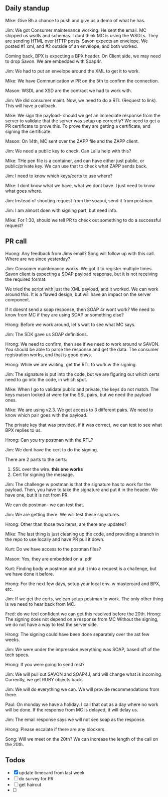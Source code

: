 ## Daily standup


Mike: Give Bh a chance to push and give us a demo of what he has.

Jim: We got Consumer maintenance working. He sent the email. MC shipped us wsdls and schemas. I dont think MC is using the WSDLs. They are sending HTML over HTTP posts. Savon expects an envelope.
We posted #1 xml, and #2 outside of an envelope, and both worked.

Coming back, BPX is expecting a BPX header.
On Client side, we may need to drop Savon.
We are embedded with Soap4r.

Jim: We had to put an envelope around the XML to get it to work.

Mike: We have Communication w PR on the 5th to confirm the connection.

Mason: WSDL and XSD are the contract we had to work with.

Jim: We did consumer maint. Now, we need to do a RTL (Request to link). This will have a callback.

Mike: We sign the payload- should we get an immediate response from the server to validate that the server was setup up correctly?
We need to get a PR certificate to prove this. To prove they are getting a certificate, and signing the certificate.

Mason: On 14th, MC sent over the ZAPP file and the ZAPP client.

Jim: We need a public key to check. Can Lallu help with this?

Mike: THe pen file is a container, and can have either just public, or public/private key. We can use that to check what ZAPP sends back.

Jim: I need to know which keys/certs to use where?

Mike: I dont know what we have, what we dont have. I just need to know what goes where.

Jim: Instead of shooting request from the soapui, send it from postman.

Jim: I am almost doen with signing part, but need info.

Mike: For 1:30, should we tell PR to check out something to do a successful request?


## PR call

Huong: Any feedback from Jims email? Song will follow up with this call.
Where are we since yesterday?

Jim: Consumer maintenance works. We got it to register multiple times. Savon client is expecting a SOAP payload response, but it is not receiving the required format.

We tried the script with just the XML payload, and it worked.
We can work around this. It is a flawed design, but will have an impact on the server component.

If it doesnt send a soap response, then SOAP 4r wont work?
We need to know from MC if they are using SOAP or something else?

Hrong: Before we work around, let's wait to see what MC says.

Jim: The SDK gave us SOAP definitions.

Hrong: We need to confirm, then see if we need to work around w SAVON.
You should be able to parse the response and get the data.
The consumer registration works, and that is good enws.

Hrong: While we are waiting, get the RTL to work w the signing.

Jim: The signature is put into the code, but we are figuring out which certs need to go into the code, in which spot.

Mike: When I go to validate public and private, the keys do not match. The keys mason looked at were for the SSL pairs, but we need the payload ones.

Mike: We are using v2.3. We got access to 3 different pairs. We need to know which pair goes with the payload.

The private key that was provided, if it was correct, we can test to see what BPX replies to us.

Hrong: Can you try postman with the RTL?

Jim: We dont have the cert to do the signing.

There are 2 parts to the certs:
1) SSL over the wire. **this one works**
2) Cert for signing the message.

Jim: The challenge w postman is that the signature has to work for the payload. Then, you have to take the signature and put it in the header.
We have one, but it is not from PR.

We can do postman- we can test that.

Jim: We are getting there. We will test these signatures.

Hrong: Other than those two items, are there any updates?

Mike: The last thing is just cleaning up the code, and providing a branch in the repo to use locally and have PR pull it down.

Kurt: Do we have access to the postman files?

Mason: Yes, they are embedded on a .pdf

Kurt: Finding body w postman and put it into a request is a challenge, but we have done it before.

Hrong: For the next few days, setup your local env. w mastercard and BPX, etc.

Jim: If we get the certs, we can setup postman to work.
The only other thing is we need to hear back from MC.

Fred: do we feel confident we can get this resolved before the 20th.
Hrong: The signing does not depend on a response from MC
Without the signing, we do not have a way to test the server side.

Hrong: The signing could have been done separately over the ast few weeks.

Jim: We were under the impression everything was SOAP, based off of the tech specs.

Hrong: If you were going to send rest?

Jim: We will pull out SAVON and SOAP4J, and will change what is incoming.
Currently, we get RUBY objects back.

Jim: We will do everything we can. We will provide recommendations from there.

Paul: On monday we have a holiday. I call that out as a day where no work will be done.
If the response from MC is delayed, it will delay us.

Jim: The email response says we will not see soap as the response.

Hrong: Please escalate if there are any blockers.

Song: Will we meet on the 20th? We can increase the length of the call on the 20th.

## Todos

- [x] update timecard from last week
- [ ] do survey for PR
- [ ] get haircut
- [ ]